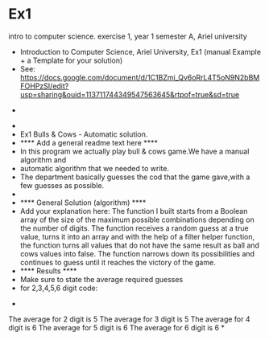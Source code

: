 # Ex1
intro to computer science. exercise 1, year 1 semester A, Ariel university
* Introduction to Computer Science, Ariel University, Ex1 (manual Example + a Template for your solution)
 * See: https://docs.google.com/document/d/1C1BZmi_Qv6oRrL4T5oN9N2bBMFOHPzSI/edit?usp=sharing&ouid=113711744349547563645&rtpof=true&sd=true
 * <p>
 *
 * Ex1 Bulls & Cows - Automatic solution.
 * **** Add a general readme text here ****
 * In this program we actually play bull & cows game.We have a manual algorithm and
 * automatic algorithm that we needed to write.
 * The department basically guesses the cod that the game gave,with a few guesses as possible.
 *
 * **** General Solution (algorithm) ****
 * Add your explanation here:
 The function I built starts from a Boolean array of the size of the maximum possible
 combinations depending on the number of digits.
 The function receives a random guess at a true value,
 turns it into an array and with the help of a filter helper function,
 the function turns all values that do not have the same result as ball and cows values into false.
 The function narrows down its possibilities and continues to guess until it reaches the victory of the game.
 * **** Results ****
 * Make sure to state the average required guesses
 * for 2,3,4,5,6 digit code:
 * <p>
 The average for 2 digit is 5
 The average for 3 digit is 5
 The average for 4 digit is 6
 The average for 5 digit is 6
 The average for 6 digit is 6
 * 
